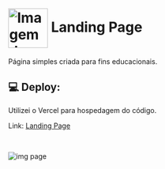 <h1>
  <img align="center" width="80px" src="https://github.com/user-attachments/assets/d6f52430-ed5d-4bbb-bb4a-edd350197365" alt="Imagem de uma borboleta azul" />
  <span align="center">Landing Page</span>
</h1>

<p>Página simples criada para fins educacionais.</p>

## 💻 Deploy:
<p>Utilizei o Vercel para hospedagem do código.</p>
<p>Link: 
  <a href="https://landing-page-henna-alpha.vercel.app" target="_blank">Landing Page</a>
</p><br>

![img page](https://github.com/user-attachments/assets/a7429d95-5d8d-43ff-949f-4b898f10f14a)

